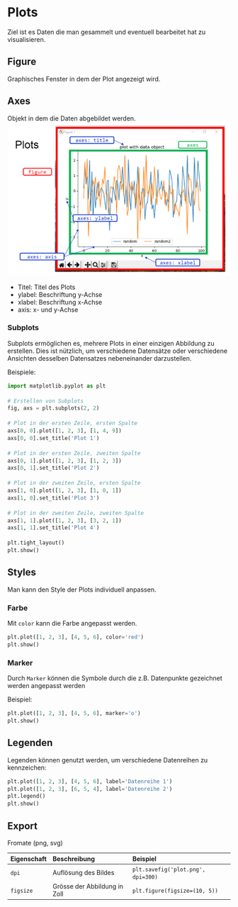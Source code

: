 # Plots
Ziel ist es Daten die man gesammelt und eventuell bearbeitet hat zu visualisieren.
## Figure
Graphisches Fenster in dem der Plot angezeigt wird.
## Axes

Objekt in dem die Daten abgebildet werden. 
![alt text](images/plots_overview.png)
- Titel: Titel des Plots
- ylabel: Beschriftung y-Achse
- xlabel: Beschriftung x-Achse
- axis: x- und y-Achse
### Subplots
Subplots ermöglichen es, mehrere Plots in einer einzigen Abbildung zu erstellen. Dies ist nützlich, um verschiedene Datensätze oder verschiedene Ansichten desselben Datensatzes nebeneinander darzustellen.

Beispiele:
```python
import matplotlib.pyplot as plt

# Erstellen von Subplots
fig, axs = plt.subplots(2, 2)

# Plot in der ersten Zeile, ersten Spalte
axs[0, 0].plot([1, 2, 3], [1, 4, 9])
axs[0, 0].set_title('Plot 1')

# Plot in der ersten Zeile, zweiten Spalte
axs[0, 1].plot([1, 2, 3], [1, 2, 3])
axs[0, 1].set_title('Plot 2')

# Plot in der zweiten Zeile, ersten Spalte
axs[1, 0].plot([1, 2, 3], [1, 0, 1])
axs[1, 0].set_title('Plot 3')

# Plot in der zweiten Zeile, zweiten Spalte
axs[1, 1].plot([1, 2, 3], [3, 2, 1])
axs[1, 1].set_title('Plot 4')

plt.tight_layout()
plt.show()
```

## Styles
Man kann den Style der Plots individuell anpassen.
### Farbe
Mit `color` kann die Farbe angepasst werden.
```Python
plt.plot([1, 2, 3], [4, 5, 6], color='red')
plt.show()
```
### Marker
Durch `Marker` können die Symbole durch die z.B. Datenpunkte gezeichnet werden angepasst werden

Beispiel:
```Python
plt.plot([1, 2, 3], [4, 5, 6], marker='o')
plt.show()
```


## Legenden
Legenden können genutzt werden, um verschiedene Datenreihen zu kennzeichen:
```Python
plt.plot([1, 2, 3], [4, 5, 6], label='Datenreihe 1')
plt.plot([1, 2, 3], [6, 5, 4], label='Datenreihe 2')
plt.legend()
plt.show()
```

## Export

Fromate (png, svg)

| Eigenschaft | Beschreibung | Beispiel |
|:------------|:-------------|:---------|
| `dpi`       |      Auflösung des Bildes        |     `plt.savefig('plot.png', dpi=300)`     |
| `figsize`   |    Grösse der Abbildung in Zoll          |   `plt.figure(figsize=(10, 5))`       |
